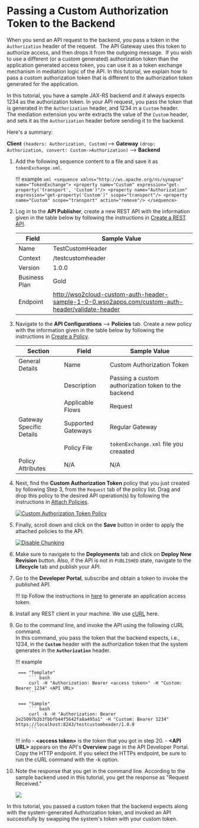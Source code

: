 # Passing a Custom Authorization Token to the Backend

When you send an API request to the backend, you pass a token in the `Authorization` header of the request. 
The API Gateway uses this token to authorize access, and then drops it from the outgoing message.  If you wish to use a 
different (or a custom generated) authorization token than the application generated access token, you can use it as a 
token exchange mechanism in mediation logic of the API. In this tutorial, we explain how to pass a custom authorization 
token that is different to the authorization token generated for the application.

In this tutorial, you have a sample JAX-RS backend and it always expects 1234 as the authorization token. In your API 
request, you pass the token that is generated in the `Authorization` header, and 1234 in a `Custom` header. 
The mediation extension you write extracts the value of the `Custom` header, and sets it as the `Authorization` header 
before sending it to the backend.

Here's a summary:

**Client** `(headers: Authorization, Custom)`--> **Gateway** `(drop: Authorization, convert: Custom->Authorization)` --> **Backend**

1.  Add the following sequence content to a file and save it as `tokenExchange.xml`.

    !!! example
        ```xml
        <sequence xmlns="http://ws.apache.org/ns/synapse" name="TokenExchange">
            <property name="Custom" expression="get-property('transport', 'Custom')"/>
            <property name="Authorization" expression="get-property('Custom')" scope="transport"/>
            <property name="Custom" scope="transport" action="remove"/>
        </sequence>
        ```

2.  Log in to the **API Publisher**, create a new REST API with the information given in the table below by following the instructions in [Create a REST API]({{base_path}}/design/create-api/create-rest-api/create-a-rest-api/).

    | Field         | Sample Value         |
    |---------------|----------------------|
    | Name          | TestCustomHeader     |
    | Context       | /testcustomheader    |
    | Version       | 1.0.0                |
    | Business Plan | Gold                 |
    | Endpoint      | http://wso2cloud-custom-auth-header-sample-1-0-0.wso2apps.com/custom-auth-header/validate-header |

3.  Navigate to the **API Configurations** --> **Policies** tab. Create a new policy with the information given in the table below by following the instructions in [Create a Policy]({{base_path}}/design/api-policies/create-policy/).

    | Section                   | Field             | Sample Value          |
    |---------------------------|-------------------|-----------------------|
    | General Details           | Name              | Custom Authorization Token |
    |                           | Description       | Passing a custom authorization token to the backend |
    |                           | Applicable Flows  | Request               |
    | Gateway Specific Details  | Supported Gateways| Regular Gateway       |
    |                           | Policy File       | `tokenExchange.xml` file you creaated |
    | Policy Attributes         | N/A               | N/A                     |

4.  Next, find the **Custom Authorization Token** policy that you just created by following Step 3, from the `Request` tab of the policy list. Drag and drop this policy to the desired API operation(s) by following the instructions in [Attach Policies]({{base_path}}/design/api-policies/attach-policy/).

    [![Custom Authorization Token Policy]({{base_path}}/assets/img/design/api-policies/custom-authorization-token-policy.png)]({{base_path}}/assets/img/design/api-policies/custom-authorization-token-policy.png)

5.  Finally, scroll down and click on the **Save** button in order to apply the attached policies to the API.

    [![Disable Chunking]({{base_path}}/assets/img/design/api-policies/save-attached-policies.png)]({{base_path}}/assets/img/design/api-policies/save-attached-policies.png)
      
6.  Make sure to navigate to the **Deployments** tab and click on **Deploy New Revision** button. Also, if the API is not in `PUBLISHED` state, navigate to the **Lifecycle** tab and publish your API.

5. Go to the **Developer Portal**, subscribe and obtain a token to invoke the published API. 

    !!! tip
        Follow the instructions in [here]({{base_path}}/consume/manage-application/generate-keys/generate-api-keys/#generating-application-keys) to generate an application access token.  

6. Install any REST client in your machine. We use [cURL](http://curl.haxx.se/download.html) here.

7. Go to the command line, and invoke the API using the following cURL command.   
In this command, you pass the token that 
the backend expects, i.e., 1234, in the **`Custom`** header with the authorization token that the system generates in 
the **`Authorization`** header.

    !!! example

        === "Template"
            ``` bash
            curl -H "Authorization: Bearer <access token>" -H "Custom: Bearer 1234" <API URL>
            ```

        === "Sample"
            ``` bash
            curl -k -H "Authorization: Bearer 2e25097b2b3fbbfb44f5642fa8a495a1" -H "Custom: Bearer 1234" https://localhost:8243/testcustomheader/1.0.0
            ```

    !!! info
        -   **<access token&gt;** is the token that you got in step 20.
        -   **<API URL&gt;** appears on the API's **Overview** page in the API Developer Portal. Copy the HTTP endpoint. 
            If you select the HTTPs endpoint, be sure to run the cURL command with the -k option.

24. Note the response that you get in the command line. According to the sample backend used in this tutorial, 
you get the response as "Request Received."  

    [![]({{base_path}}/assets/img/learn/api-gateway/message-mediation/custom-header-response.png)]({{base_path}}/assets/img/learn/api-gateway/message-mediation/custom-header-response.png)

In this tutorial, you passed a custom token that the backend expects along with the system-generated Authorization token, and invoked an API successfully by swapping the system's token with your custom token.
